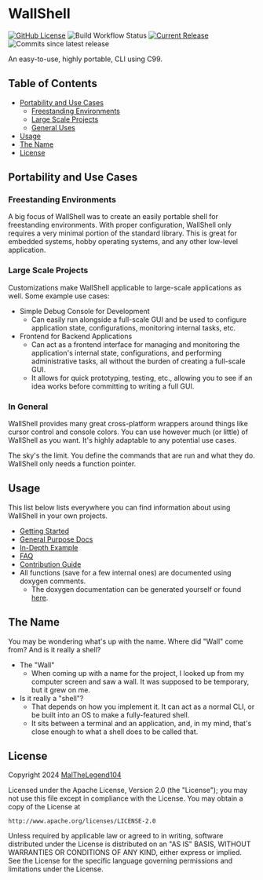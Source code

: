 # WallShell

[![GitHub License](https://img.shields.io/github/license/MalTheLegend104/WallShell)](https://www.apache.org/licenses/LICENSE-2.0)
![Build Workflow Status](https://img.shields.io/github/actions/workflow/status/MalTheLegend104/WallShell/build-test.yml)
[![Current Release](https://img.shields.io/github/v/release/MalTheLegend104/WallShell)](https://https://github.com/MalTheLegend104/WallShell/releases/latest)
![Commits since latest release](https://img.shields.io/github/commits-since/MalTheLegend104/WallShell/latest)

An easy-to-use, highly portable, CLI using C99.

## Table of Contents

- [Portability and Use Cases](#portability-and-use-cases)
  - [Freestanding Environments](#freestanding-environments)
  - [Large Scale Projects](#large-scale-projects)
  - [General Uses](#in-general)
- [Usage](#usage)
- [The Name](#the-name)
- [License](#license)

## Portability and Use Cases

### Freestanding Environments

A big focus of WallShell was to create an easily portable shell for freestanding environments.
With proper configuration, WallShell only requires a very minimal portion of the standard library.
This is great for embedded systems, hobby operating systems, and any other low-level application.

### Large Scale Projects

Customizations make WallShell applicable to large-scale applications as well.
Some example use cases:

- Simple Debug Console for Development
  - Can easily run alongside a full-scale GUI and be used to configure application state, configurations, monitoring
    internal tasks, etc.
- Frontend for Backend Applications
  - Can act as a frontend interface for managing and monitoring the application's internal state, configurations, and
    performing administrative tasks, all without the burden of creating a full-scale GUI.
  - It allows for quick prototyping, testing, etc., allowing you to see if an idea works before committing to writing a full GUI.

### In General

WallShell provides many great cross-platform wrappers around things like cursor control and console colors.
You can use however much (or little) of WallShell as you want. It's highly adaptable to any potential use cases.

The sky's the limit. You define the commands that are run and what they do. WallShell only needs a function pointer.

## Usage

This list below lists everywhere you can find information about using WallShell in your own projects.

- [Getting Started](docs/getting_started.md)
- [General Purpose Docs](docs/README.md)
- [In-Depth Example](examples/main.c)
- [FAQ](docs/FAQ.md)
- [Contribution Guide](docs/contributing.md)
- All functions (save for a few internal ones) are documented using doxygen comments.
  - The doxygen documentation can be generated yourself or found [here](http://malthelegend104.github.io/WallShell).

## The Name

You may be wondering what's up with the name. Where did "Wall" come from? And is it really a shell?

- The "Wall"
  - When coming up with a name for the project, I looked up from my computer screen and saw a wall. It was supposed to be temporary, but it grew on me.
- Is it really a "shell"?
  - That depends on how you implement it. It can act as a normal CLI, or be built into an OS to make a fully-featured shell.
  - It sits between a terminal and an application, and, in my mind, that's close enough to what a shell does to be called that.

## License

Copyright 2024 [MalTheLegend104](https://github.com/MalTheLegend104/)

Licensed under the Apache License, Version 2.0 (the "License");
you may not use this file except in compliance with the License.
You may obtain a copy of the License at

    http://www.apache.org/licenses/LICENSE-2.0

Unless required by applicable law or agreed to in writing, software
distributed under the License is distributed on an "AS IS" BASIS,
WITHOUT WARRANTIES OR CONDITIONS OF ANY KIND, either express or implied.
See the License for the specific language governing permissions and
limitations under the License.
